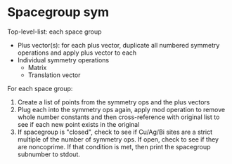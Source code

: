# Spacegroup sym

Top-level-list: each space group  
- Plus vector(s): for each plus vector, duplicate all numbered symmetry
operations and apply plus vector to each
- Individual symmetry operations
    - Matrix
    - Translation vector


For each space group:

1. Create a list of points from the symmetry ops and the plus vectors
2. Plug each into the symmetry ops again, apply mod operation to remove whole
    number constants and then cross-reference with original list to see if each
    new point exists in the original
3. If spacegroup is "closed", check to see if Cu/Ag/Bi sites are a strict
    multiple of the number of symmetry ops. If open, check to see if they are
    noncoprime. If that condition is met, then print the spacegroup subnumber
    to stdout.
